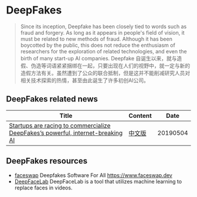 # DeepFakes
> Since its inception, Deepfake has been closely tied to words such as fraud and forgery. As long as it appears in people's field of vision, it must be related to new methods of fraud. Although it has been boycotted by the public, this does not reduce the enthusiasm of researchers for the exploration of related technologies, and even the birth of many start-up AI companies. Deepfake 自诞生以来，就与造假、伪造等词语紧紧捆绑在一起，只要出现在人们的视野中，就一定与新的造假方法有关。虽然遭到了公众的联合抵制，但是这并不能削减研究人员对相关技术探索的热情，甚至由此诞生了许多初创AI公司。



## DeepFakes related news

|Title|Content|Date|
|-|-|-|
|[Startups are racing to commercialize DeepFakes’s powerful, internet-breaking AI](https://www.fastcompany.com/90337767/deepfakes-started-a-war-on-whats-real-these-startups-are-racing-to-commercialize-it)|[中文版](https://mp.weixin.qq.com/s?__biz=MzU1NDA4NjU2MA==&mid=2247496345&idx=2&sn=a6bcfa575f992d84a29bf3f90478db03&scene=21#wechat_redirect)|20190504|


## DeepFakes resources

+ [faceswap](https://github.com/deepfakes/faceswap) Deepfakes Software For All https://www.faceswap.dev
+ [DeepFaceLab](https://github.com/iperov/DeepFaceLab) DeepFaceLab is a tool that utilizes machine learning to replace faces in videos.
